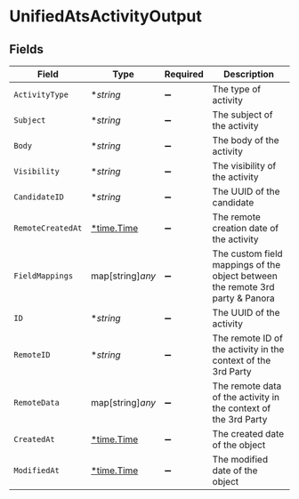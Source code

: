 # UnifiedAtsActivityOutput


## Fields

| Field                                                                         | Type                                                                          | Required                                                                      | Description                                                                   |
| ----------------------------------------------------------------------------- | ----------------------------------------------------------------------------- | ----------------------------------------------------------------------------- | ----------------------------------------------------------------------------- |
| `ActivityType`                                                                | **string*                                                                     | :heavy_minus_sign:                                                            | The type of activity                                                          |
| `Subject`                                                                     | **string*                                                                     | :heavy_minus_sign:                                                            | The subject of the activity                                                   |
| `Body`                                                                        | **string*                                                                     | :heavy_minus_sign:                                                            | The body of the activity                                                      |
| `Visibility`                                                                  | **string*                                                                     | :heavy_minus_sign:                                                            | The visibility of the activity                                                |
| `CandidateID`                                                                 | **string*                                                                     | :heavy_minus_sign:                                                            | The UUID of the candidate                                                     |
| `RemoteCreatedAt`                                                             | [*time.Time](https://pkg.go.dev/time#Time)                                    | :heavy_minus_sign:                                                            | The remote creation date of the activity                                      |
| `FieldMappings`                                                               | map[string]*any*                                                              | :heavy_minus_sign:                                                            | The custom field mappings of the object between the remote 3rd party & Panora |
| `ID`                                                                          | **string*                                                                     | :heavy_minus_sign:                                                            | The UUID of the activity                                                      |
| `RemoteID`                                                                    | **string*                                                                     | :heavy_minus_sign:                                                            | The remote ID of the activity in the context of the 3rd Party                 |
| `RemoteData`                                                                  | map[string]*any*                                                              | :heavy_minus_sign:                                                            | The remote data of the activity in the context of the 3rd Party               |
| `CreatedAt`                                                                   | [*time.Time](https://pkg.go.dev/time#Time)                                    | :heavy_minus_sign:                                                            | The created date of the object                                                |
| `ModifiedAt`                                                                  | [*time.Time](https://pkg.go.dev/time#Time)                                    | :heavy_minus_sign:                                                            | The modified date of the object                                               |